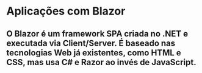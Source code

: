 # Aplicações com Blazor

## O Blazor é um framework SPA criada no .NET e executada via Client/Server. É baseado nas tecnologias Web já existentes, como HTML e CSS, mas usa C# e Razor ao invés de JavaScript. 
